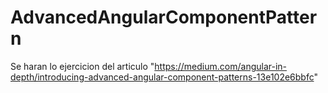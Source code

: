 # AdvancedAngularComponentPattern
Se haran lo ejercicion del articulo "https://medium.com/angular-in-depth/introducing-advanced-angular-component-patterns-13e102e6bbfc"
